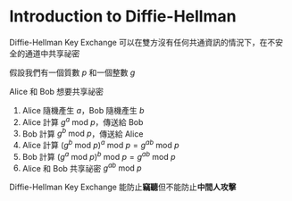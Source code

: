 # Introduction to Diffie-Hellman

Diffie-Hellman Key Exchange 可以在雙方沒有任何共通資訊的情況下，在不安全的通道中共享祕密

假設我們有一個質數 $p$ 和一個整數 $g$

Alice 和 Bob 想要共享祕密

1. Alice 隨機產生 $a$，Bob 隨機產生 $b$
2. Alice 計算 $g^a\ \text{mod}\ p$，傳送給 Bob
3. Bob 計算 $g^b\ \text{mod}\ p$，傳送給 Alice
4. Alice 計算 $(g^b\ \text{mod}\ p)^a\ \text{mod}\ p = g^{ab}\ \text{mod}\ p$
5. Bob 計算 $(g^a\ \text{mod}\ p)^b\ \text{mod}\ p = g^{ab}\ \text{mod}\ p$
6. Alice 和 Bob 共享祕密 $g^{ab}\ \text{mod}\ p$

Diffie-Hellman Key Exchange 能防止**竊聽**但不能防止**中間人攻擊**
